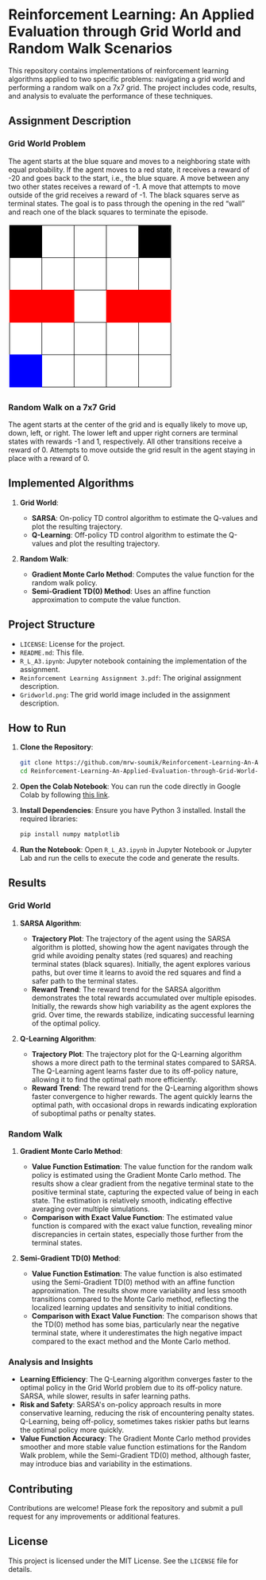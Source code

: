 # Reinforcement Learning: An Applied Evaluation through Grid World and Random Walk Scenarios

This repository contains implementations of reinforcement learning algorithms applied to two specific problems: navigating a grid world and performing a random walk on a 7x7 grid. The project includes code, results, and analysis to evaluate the performance of these techniques.

## Assignment Description

### Grid World Problem

The agent starts at the blue square and moves to a neighboring state with equal probability. If the agent moves to a red state, it receives a reward of -20 and goes back to the start, i.e., the blue square. A move between any two other states receives a reward of -1. A move that attempts to move outside of the grid receives a reward of -1. The black squares serve as terminal states. The goal is to pass through the opening in the red “wall” and reach one of the black squares to terminate the episode.

![Grid World](./Gridworld.png)

### Random Walk on a 7x7 Grid

The agent starts at the center of the grid and is equally likely to move up, down, left, or right. The lower left and upper right corners are terminal states with rewards -1 and 1, respectively. All other transitions receive a reward of 0. Attempts to move outside the grid result in the agent staying in place with a reward of 0.

## Implemented Algorithms

1. **Grid World**:
   - **SARSA**: On-policy TD control algorithm to estimate the Q-values and plot the resulting trajectory.
   - **Q-Learning**: Off-policy TD control algorithm to estimate the Q-values and plot the resulting trajectory.

2. **Random Walk**:
   - **Gradient Monte Carlo Method**: Computes the value function for the random walk policy.
   - **Semi-Gradient TD(0) Method**: Uses an affine function approximation to compute the value function.

## Project Structure

- `LICENSE`: License for the project.
- `README.md`: This file.
- `R_L_A3.ipynb`: Jupyter notebook containing the implementation of the assignment.
- `Reinforcement Learning Assignment 3.pdf`: The original assignment description.
- `Gridworld.png`: The grid world image included in the assignment description.

## How to Run

1. **Clone the Repository**:
   ```bash
   git clone https://github.com/mrw-soumik/Reinforcement-Learning-An-Applied-Evaluation-through-Grid-World-and-Random-Walk-Scenarios.git
   cd Reinforcement-Learning-An-Applied-Evaluation-through-Grid-World-and-Random-Walk-Scenarios
   ```

2. **Open the Colab Notebook**:
   You can run the code directly in Google Colab by following [this link](https://colab.research.google.com/drive/1NW05u7otnbaNKk0g3d51fJ99NvK_9m1s?usp=sharing).

3. **Install Dependencies**:
   Ensure you have Python 3 installed. Install the required libraries:
   ```bash
   pip install numpy matplotlib
   ```

4. **Run the Notebook**:
   Open `R_L_A3.ipynb` in Jupyter Notebook or Jupyter Lab and run the cells to execute the code and generate the results.

## Results

### Grid World

1. **SARSA Algorithm**:
   - **Trajectory Plot**: The trajectory of the agent using the SARSA algorithm is plotted, showing how the agent navigates through the grid while avoiding penalty states (red squares) and reaching terminal states (black squares). Initially, the agent explores various paths, but over time it learns to avoid the red squares and find a safer path to the terminal states.
   - **Reward Trend**: The reward trend for the SARSA algorithm demonstrates the total rewards accumulated over multiple episodes. Initially, the rewards show high variability as the agent explores the grid. Over time, the rewards stabilize, indicating successful learning of the optimal policy.

2. **Q-Learning Algorithm**:
   - **Trajectory Plot**: The trajectory plot for the Q-Learning algorithm shows a more direct path to the terminal states compared to SARSA. The Q-Learning agent learns faster due to its off-policy nature, allowing it to find the optimal path more efficiently.
   - **Reward Trend**: The reward trend for the Q-Learning algorithm shows faster convergence to higher rewards. The agent quickly learns the optimal path, with occasional drops in rewards indicating exploration of suboptimal paths or penalty states.

### Random Walk

1. **Gradient Monte Carlo Method**:
   - **Value Function Estimation**: The value function for the random walk policy is estimated using the Gradient Monte Carlo method. The results show a clear gradient from the negative terminal state to the positive terminal state, capturing the expected value of being in each state. The estimation is relatively smooth, indicating effective averaging over multiple simulations.
   - **Comparison with Exact Value Function**: The estimated value function is compared with the exact value function, revealing minor discrepancies in certain states, especially those further from the terminal states.

2. **Semi-Gradient TD(0) Method**:
   - **Value Function Estimation**: The value function is also estimated using the Semi-Gradient TD(0) method with an affine function approximation. The results show more variability and less smooth transitions compared to the Monte Carlo method, reflecting the localized learning updates and sensitivity to initial conditions.
   - **Comparison with Exact Value Function**: The comparison shows that the TD(0) method has some bias, particularly near the negative terminal state, where it underestimates the high negative impact compared to the exact method and the Monte Carlo method.

### Analysis and Insights

- **Learning Efficiency**: The Q-Learning algorithm converges faster to the optimal policy in the Grid World problem due to its off-policy nature. SARSA, while slower, results in safer learning paths.
- **Risk and Safety**: SARSA's on-policy approach results in more conservative learning, reducing the risk of encountering penalty states. Q-Learning, being off-policy, sometimes takes riskier paths but learns the optimal policy more quickly.
- **Value Function Accuracy**: The Gradient Monte Carlo method provides smoother and more stable value function estimations for the Random Walk problem, while the Semi-Gradient TD(0) method, although faster, may introduce bias and variability in the estimations.

## Contributing

Contributions are welcome! Please fork the repository and submit a pull request for any improvements or additional features.

## License

This project is licensed under the MIT License. See the `LICENSE` file for details.
